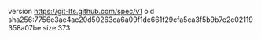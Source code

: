 version https://git-lfs.github.com/spec/v1
oid sha256:7756c3ae4ac20d50263ca6a09f1dc661f29cfa5ca3f5b9b7e2c02119358a07be
size 373
